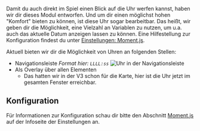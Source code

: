 Damit du auch direkt im Spiel einen Blick auf die Uhr werfen kannst, haben wir dir dieses Modul entworfen.
Und um dir einen möglichst hohen "Komfort" bieten zu können, ist diese Uhr sogar bearbeitbar.
Das heißt, wir geben dir die Möglichkeit, eine Vielzahl an Variablen zu nutzen,
 um u.a. auch das aktuelle Datum anzeigen lassen zu können.
Eine Hilfestellung zur Konfiguration findest du unter [Einstellungen: Moment.js](../../settings.md#moment-js).

Aktuell bieten wir dir die Möglichkeit von Uhren an folgenden Stellen:

* Navigationsleiste *Format hier: `LLLL:ss`*  ![Uhr in der Navigationsleiste](./navbar.png)
* Als Overlay über allen Elementen
    * Das hatten wir in der V3 schon für die Karte, hier ist die Uhr jetzt im gesamten Fenster erreichbar.

## Konfiguration

Für Informationen zur Konfiguration schau dir bitte den Abschnitt
 [Moment.js](../../settings.md#moment-js) auf der Infoseite der Einstellungen an.
